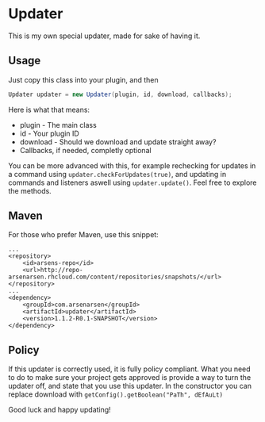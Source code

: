 # Updater
This is my own special updater, made for sake of having it.
## Usage
Just copy this class into your plugin, and then
~~~~java
Updater updater = new Updater(plugin, id, download, callbacks);
~~~~
Here is what that means:
* plugin - The main class
* id - Your plugin ID
* download - Should we download and update straight away? 
* Callbacks, if needed, completly optional

You can be more advanced with this, for example rechecking for updates in a command using ``updater.checkForUpdates(true)``, and updating in commands and listeners aswell using ``updater.update()``. Feel free to explore the methods.
## Maven
For those who prefer Maven, use this snippet:
```
...
<repository>
	<id>arsens-repo</id>
	<url>http://repo-arsenarsen.rhcloud.com/content/repositories/snapshots/</url>
</repository>
...
<dependency>
	<groupId>com.arsenarsen</groupId>
	<artifactId>updater</artifactId>
	<version>1.1.2-R0.1-SNAPSHOT</version>
</dependency>
```

## Policy
If this updater is correctly used, it is fully policy compliant. What you need to do to make sure your project gets approved is provide a way to turn the updater off, and state that you use this updater. In the constructor you can replace download with ``getConfig().getBoolean("PaTh", dEfAuLt)``

Good luck and happy updating!
